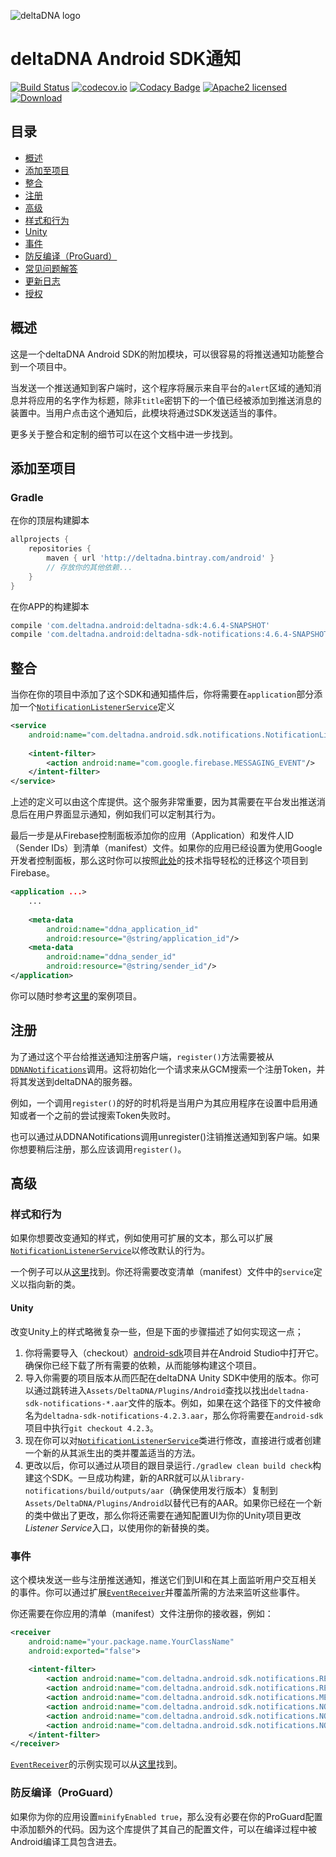 ![deltaDNA logo](https://deltadna.com/wp-content/uploads/2015/06/deltadna_www@1x.png)

# deltaDNA Android SDK通知
[![Build Status](https://travis-ci.org/deltaDNA/android-sdk.svg)](https://travis-ci.org/deltaDNA/android-sdk)
[![codecov.io](https://codecov.io/github/deltaDNA/android-sdk/coverage.svg)](https://codecov.io/github/deltaDNA/android-sdk)
[![Codacy Badge](https://api.codacy.com/project/badge/grade/b5546fd90d3b4b2182961602da6086d8)](https://www.codacy.com/app/deltaDNA/android-sdk)
[![Apache2 licensed](https://img.shields.io/badge/license-Apache-blue.svg)](./LICENSE)
[![Download](https://api.bintray.com/packages/deltadna/android/deltadna-sdk/images/download.svg)](https://bintray.com/deltadna/android/deltadna-sdk/_latestVersion)

## 目录
* [概述](#概述)
* [添加至项目](#添加至项目)
* [整合](#整合)
* [注册](#注册)
* [高级](#高级)
 * [样式和行为](#样式和行为)
  * [Unity](#unity)
 * [事件](#事件)
 * [防反编译（ProGuard）](#防反编译（ProGuard）)
* [常见问题解答](#常见问题解答)
* [更新日志](#更新日志)
* [授权](#授权)

## 概述
这是一个deltaDNA Android SDK的附加模块，可以很容易的将推送通知功能整合到一个项目中。

当发送一个推送通知到客户端时，这个程序将展示来自平台的`alert`区域的通知消息并将应用的名字作为标题，除非`title`密钥下的一个值已经被添加到推送消息的装置中。当用户点击这个通知后，此模块将通过SDK发送适当的事件。

更多关于整合和定制的细节可以在这个文档中进一步找到。

## 添加至项目
### Gradle
在你的顶层构建脚本
```groovy
allprojects {
    repositories {
        maven { url 'http://deltadna.bintray.com/android' }
        // 存放你的其他依赖...
    }
}
```
在你APP的构建脚本
```groovy
compile 'com.deltadna.android:deltadna-sdk:4.6.4-SNAPSHOT'
compile 'com.deltadna.android:deltadna-sdk-notifications:4.6.4-SNAPSHOT'
```

## 整合
当你在你的项目中添加了这个SDK和通知插件后，你将需要在`application`部分添加一个[`NotificationListenerService`](src/main/java/com/deltadna/android/sdk/notifications/NotificationListenerService.java)定义
```xml
<service
    android:name="com.deltadna.android.sdk.notifications.NotificationListenerService">
    
    <intent-filter>
        <action android:name="com.google.firebase.MESSAGING_EVENT"/>
    </intent-filter>
</service>
```
上述的定义可以由这个库提供。这个服务非常重要，因为其需要在平台发出推送消息后在用户界面显示通知，例如我们可以定制其行为。

最后一步是从Firebase控制面板添加你的应用（Application）和发件人ID（Sender IDs）到清单（manifest）文件。如果你的应用已经设置为使用Google开发者控制面板，那么这时你可以按照[此处](https://firebase.google.com/support/guides/google-android#migrate_your_console_project)的技术指导轻松的迁移这个项目到Firebase。
```xml
<application ...>
    ...
    
    <meta-data
        android:name="ddna_application_id"
        android:resource="@string/application_id"/>
    <meta-data
        android:name="ddna_sender_id"
        android:resource="@string/sender_id"/>
</application>
```

你可以随时参考[这里](../examples/notifications)的案例项目。

## 注册
为了通过这个平台给推送通知注册客户端，`register()`方法需要被从[`DDNANotifications`](src/main/java/com/deltadna/android/sdk/notifications/DDNANotifications.java)调用。这将初始化一个请求来从GCM搜索一个注册Token，并将其发送到deltaDNA的服务器。

例如，一个调用`register()`的好的时机将是当用户为其应用程序在设置中启用通知或者一个之前的尝试搜索Token失败时。

也可以通过从DDNANotifications调用unregister()注销推送通知到客户端。如果你想要稍后注册，那么应该调用`register()`。

## 高级
### 样式和行为
如果你想要改变通知的样式，例如使用可扩展的文本，那么可以扩展[`NotificationListenerService`](src/main/java/com/deltadna/android/sdk/notifications/NotificationListenerService.java)以修改默认的行为。

一个例子可以从[这里](../examples/notifications-style/src/main/java/com/deltadna/android/sdk/notifications/example/StyledNotificationListenerService.java)找到。你还将需要改变清单（manifest）文件中的`service`定义以指向新的类。

#### Unity
改变Unity上的样式略微复杂一些，但是下面的步骤描述了如何实现这一点；
1.  你将需要导入（checkout）[android-sdk](https://github.com/deltaDNA/android-sdk)项目并在Android Studio中打开它。确保你已经下载了所有需要的依赖，从而能够构建这个项目。
2.  导入你需要的项目版本从而匹配在deltaDNA Unity SDK中使用的版本。你可以通过跳转进入`Assets/DeltaDNA/Plugins/Android`查找以找出`deltadna-sdk-notifications-*.aar`文件的版本。例如，如果在这个路径下的文件被命名为`deltadna-sdk-notifications-4.2.3.aar`，那么你将需要在`android-sdk`项目中执行`git checkout 4.2.3`。
3.  现在你可以对[`NotificationListenerService`](src/main/java/com/deltadna/android/sdk/notifications/NotificationListenerService.java)类进行修改，直接进行或者创建一个新的从其派生出的类并覆盖适当的方法。
4.  更改以后，你可以通过从项目的跟目录运行`./gradlew clean build check`构建这个SDK。一旦成功构建，新的ARR就可以从`library-notifications/build/outputs/aar`（确保使用发行版本）复制到`Assets/DeltaDNA/Plugins/Android`以替代已有的AAR。如果你已经在一个新的类中做出了更改，那么你将还需要在通知配置UI为你的Unity项目更改*Listener Service*入口，以使用你的新替换的类。

### 事件
这个模块发送一些与注册推送通知，推送它们到UI和在其上面监听用户交互相关的事件。你可以通过扩展[`EventReceiver`](src/main/java/com/deltadna/android/sdk/notifications/EventReceiver.java)并覆盖所需的方法来监听这些事件。

你还需要在你应用的清单（manifest）文件注册你的接收器，例如：
```xml
<receiver
    android:name="your.package.name.YourClassName"
    android:exported="false">
    
    <intent-filter>
        <action android:name="com.deltadna.android.sdk.notifications.REGISTERED"/>
        <action android:name="com.deltadna.android.sdk.notifications.REGISTRATION_FAILED"/>
        <action android:name="com.deltadna.android.sdk.notifications.MESSAGE_RECEIVED"/>
        <action android:name="com.deltadna.android.sdk.notifications.NOTIFICATION_POSTED"/>
        <action android:name="com.deltadna.android.sdk.notifications.NOTIFICATION_OPENED"/>
        <action android:name="com.deltadna.android.sdk.notifications.NOTIFICATION_DISMISSED"/>
    </intent-filter>
</receiver>
```

[`EventReceiver`](src/main/java/com/deltadna/android/sdk/notifications/EventReceiver.java)的示例实现可以从[这里](../examples/notifications/src/main/java/com/deltadna/android/sdk/notifications/example/ExampleReceiver.java)找到。

### 防反编译（ProGuard）
如果你为你的应用设置`minifyEnabled true`，那么没有必要在你的ProGuard配置中添加额外的代码。因为这个库提供了其自己的配置文件，可以在编译过程中被Android编译工具包含进去。

